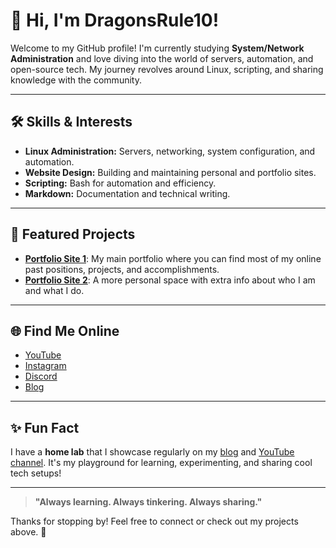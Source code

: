 # 👋 Hi, I'm DragonsRule10!

Welcome to my GitHub profile! I'm currently studying **System/Network Administration** and love diving into the world of servers, automation, and open-source tech. My journey revolves around Linux, scripting, and sharing knowledge with the community.

---

## 🛠️ Skills & Interests

- **Linux Administration:** Servers, networking, system configuration, and automation.
- **Website Design:** Building and maintaining personal and portfolio sites.
- **Scripting:** Bash for automation and efficiency.
- **Markdown:** Documentation and technical writing.

---

## 🌟 Featured Projects

- [**Portfolio Site 1**](https://github.com/DragonsRule10/dragonsrule10.com): My main portfolio where you can find most of my online past positions, projects, and accomplishments.
- [**Portfolio Site 2**](https://github.com/DragonsRule10/tristinkorbel.xyz): A more personal space with extra info about who I am and what I do.

---

## 🌐 Find Me Online

- [YouTube](https://www.youtube.com/@DragonsRule10)  
- [Instagram](https://www.instagram.com/dragonsrule08/)  
- [Discord](https://discordapp.com/users/956007823261700107)  
- [Blog](https://blog.dragonsrule10.com/)

---

## ✨ Fun Fact

I have a **home lab** that I showcase regularly on my [blog](https://blog.dragonsrule10.com/) and [YouTube channel](https://www.youtube.com/@DragonsRule10). It's my playground for learning, experimenting, and sharing cool tech setups!

---

> **"Always learning. Always tinkering. Always sharing."**

Thanks for stopping by! Feel free to connect or check out my projects above. 🚀
